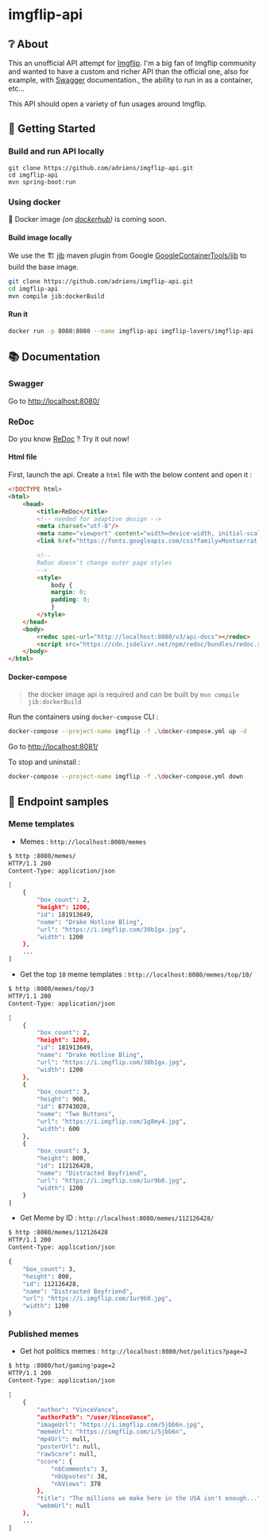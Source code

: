 # imgflip-api

## :grey_question: About

This an unofficial API attempt for [Imgflip](https://imgflip.com/). I'm a big fan of Imgflip community and wanted to have a custom and richer API than the official one, also for example, with [Swagger](https://swagger.io/) documentation., the ability to run in as a container, etc...

This API should open a variety of fun usages around Imgflip.

## :rocket: Getting Started

### Build and run API locally

```
git clone https://github.com/adriens/imgflip-api.git
cd imgflip-api
mvn spring-boot:run
```

### Using docker

:whale: Docker image _(on [dockerhub](https://hub.docker.com/))_ is coming soon.

#### Build image locally

We use the :building_construction: [jib](https://github.com/GoogleContainerTools/jib/tree/master/jib-maven-plugin) maven plugin from Google [GoogleContainerTools/jib](https://github.com/GoogleContainerTools/jib) to build the base image.

```sh
git clone https://github.com/adriens/imgflip-api.git
cd imgflip-api
mvn compile jib:dockerBuild
```

#### Run it

```sh
docker run -p 8080:8080 --name imgflip-api imgflip-lovers/imgflip-api
```

## :books: Documentation

### Swagger

Go to <http://localhost:8080/>

### ReDoc

Do you know [ReDoc](https://github.com/Redocly/redoc) ? Try it out now!

#### Html file

First, launch the api. Create a `html` file with the below content and open it : 

```html
<!DOCTYPE html>
<html>
    <head>
        <title>ReDoc</title>
        <!-- needed for adaptive design -->
        <meta charset="utf-8"/>
        <meta name="viewport" content="width=device-width, initial-scale=1">
        <link href="https://fonts.googleapis.com/css?family=Montserrat:300,400,700|Roboto:300,400,700" rel="stylesheet">

        <!--
        ReDoc doesn't change outer page styles
        -->
        <style>
            body {
            margin: 0;
            padding: 0;
            }
        </style>
    </head>
    <body>
        <redoc spec-url="http://localhost:8080/v3/api-docs"></redoc>
        <script src="https://cdn.jsdelivr.net/npm/redoc/bundles/redoc.standalone.js"></script>
    </body>
</html>
```

#### Docker-compose

> the docker image api is required and can be built by `mvn compile jib:dockerBuild`

Run the containers using `docker-compose` CLI : 

```sh
docker-compose --project-name imgflip -f .\docker-compose.yml up -d
```

Go to <http://localhost:8081/>

To stop and uninstall :

```sh
docker-compose --project-name imgflip -f .\docker-compose.yml down
```

## :bookmark_tabs: Endpoint samples

### Meme templates

* Memes :  `http://localhost:8080/memes`

```sh
$ http :8080/memes/
HTTP/1.1 200
Content-Type: application/json

[
    {
        "box_count": 2,
        "height": 1200,
        "id": 181913649,
        "name": "Drake Hotline Bling",
        "url": "https://i.imgflip.com/30b1gx.jpg",
        "width": 1200
    },
    ...
]
```

* Get the top `10` meme templates : `http://localhost:8080/memes/top/10/`

```sh
$ http :8080/memes/top/3
HTTP/1.1 200
Content-Type: application/json

[
    {
        "box_count": 2,
        "height": 1200,
        "id": 181913649,
        "name": "Drake Hotline Bling",
        "url": "https://i.imgflip.com/30b1gx.jpg",
        "width": 1200
    },
    {
        "box_count": 3,
        "height": 908,
        "id": 87743020,
        "name": "Two Buttons",
        "url": "https://i.imgflip.com/1g8my4.jpg",
        "width": 600
    },
    {
        "box_count": 3,
        "height": 800,
        "id": 112126428,
        "name": "Distracted Boyfriend",
        "url": "https://i.imgflip.com/1ur9b0.jpg",
        "width": 1200
    }
]
```

- Get Meme by ID : `http://localhost:8080/memes/112126428/`

```sh
$ http :8080/memes/112126428
HTTP/1.1 200
Content-Type: application/json

{
    "box_count": 3,
    "height": 800,
    "id": 112126428,
    "name": "Distracted Boyfriend",
    "url": "https://i.imgflip.com/1ur9b0.jpg",
    "width": 1200
}
```

### Published memes

* Get hot politics memes : `http://localhost:8080/hot/politics?page=2`

```sh
$ http :8080/hot/gaming?page=2
HTTP/1.1 200
Content-Type: application/json

[
    {
        "author": "VinceVance",
        "authorPath": "/user/VinceVance",
        "imageUrl": "https://i.imgflip.com/5jbb6n.jpg",
        "memeUrl": "https://imgflip.com/i/5jbb6n",
        "mp4Url": null,
        "posterUrl": null,
        "rawScore": null,
        "score": {
            "nbComments": 3,
            "nbUpvotes": 38,
            "nbViews": 378
        },
        "title": "The millions we make here in the USA isn't enough...",
        "webmUrl": null
    },
    ...
]
```
